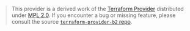 > This provider is a derived work of the [Terraform Provider](https://github.com/backblaze/terraform-provider-b2)
> distributed under [MPL 2.0](https://www.mozilla.org/en-US/MPL/2.0/). If you encounter a bug or missing feature,
> please consult the source [`terraform-provider-b2` repo](https://github.com/backblaze/terraform-provider-b2/issues).
